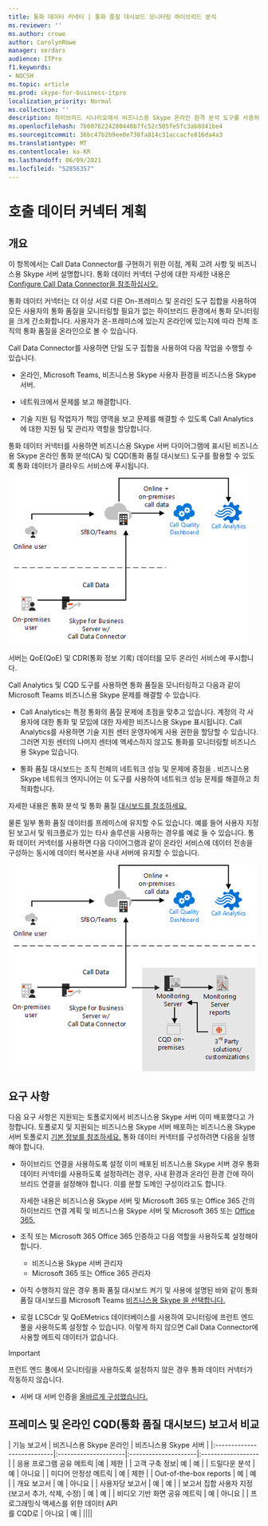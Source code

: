 ```yaml
---
title: 통화 데이터 커넥터 | 통화 품질 대시보드 모니터링 하이브리드 분석
ms.reviewer: ''
ms.author: crowe
author: CarolynRowe
manager: serdars
audience: ITPro
f1.keywords:
- NOCSH
ms.topic: article
ms.prod: skype-for-business-itpro
localization_priority: Normal
ms.collection: ''
description: 하이브리드 시나리오에서 비즈니스용 Skype 온라인 원격 분석 도구를 사용하여 프레미스 구현을 모니터링하는 방법을 간략하게 설명합니다.
ms.openlocfilehash: 7b6076224280446b7fc52c505fe5fc3ab8d41be4
ms.sourcegitcommit: 36bc47b2b9ee0e738fa814c31accacfe816da4a3
ms.translationtype: MT
ms.contentlocale: ko-KR
ms.lasthandoff: 06/09/2021
ms.locfileid: "52856357"
---
```

# <a name="plan-call-data-connector"></a>호출 데이터 커넥터 계획

## <a name="overview"></a>개요

이 항목에서는 Call Data Connector를 구현하기 위한 이점, 계획 고려 사항 및 비즈니스용 Skype 서버 설명합니다. 통화 데이터 커넥터 구성에 대한 자세한 내용은 [Configure Call Data Connector을 참조하십시오.](configure-call-data-connector.md)


통화 데이터 커넥터는 더 이상 서로 다른 On-프레미스 및 온라인 도구 집합을 사용하여 모든 사용자의 통화 품질을 모니터링할 필요가 없는 하이브리드 환경에서 통화 모니터링을 크게 간소화합니다. 사용자가 온-프레미스에 있는지 온라인에 있는지에 따라 전체 조직의 통화 품질을 온라인으로 볼 수 있습니다.

Call Data Connector를 사용하면 단일 도구 집합을 사용하여 다음 작업을 수행할 수 있습니다.

- 온라인, Microsoft Teams, 비즈니스용 Skype 사용자 환경을 비즈니스용 Skype 서버.

- 네트워크에서 문제를 보고 해결합니다.

- 기술 지원 팀 작업자가 책임 영역을 보고 문제를 해결할 수 있도록 Call Analytics에 대한 지원 팀 및 관리자 역할을 할당합니다.

통화 데이터 커넥터를 사용하면 비즈니스용 Skype 서버 다이어그램에 표시된 비즈니스용 Skype 온라인 통화 분석(CA) 및 CQD(통화 품질 대시보드) 도구를 활용할 수 있도록 통화 데이터가 클라우드 서비스에 푸시됩니다.

![SfB 클라우드 음성 사서함](../../sfbserver2019/media/call-data-connector-plan-1.png)

서버는 QoE(QoE) 및 CDR(통화 정보 기록) 데이터를 모두 온라인 서비스에 푸시합니다.

Call Analytics 및 CQD 도구를 사용하면 통화 품질을 모니터링하고 다음과 같이 Microsoft Teams 비즈니스용 Skype 문제를 해결할 수 있습니다.

- Call Analytics는 특정 통화의 품질 문제에 초점을 맞추고 있습니다. 계정의 각 사용자에 대한 통화 및 모임에 대한 자세한 비즈니스용 Skype 표시됩니다.  Call Analytics를 사용하면 기술 지원 센터 운영자에게 사용 권한을 할당할 수 있습니다. 그러면 지원 센터의 나머지 센터에 액세스하지 않고도 통화를 모니터링할 비즈니스용 Skype 있습니다.

- 통화 품질 대시보드는 조직 전체의 네트워크 성능 및 문제에 중점을 . 비즈니스용 Skype 네트워크 엔지니어는 이 도구를 사용하여 네트워크 성능 문제를 해결하고 최적화합니다.

자세한 내용은 통화 분석 및 통화 품질 [대시보드를 참조하세요.](/SkypeForBusiness/using-call-quality-in-your-organization/difference-between-call-analytics-and-call-quality-dashboard)

물론 일부 통화 품질 데이터를 프레미스에 유지할 수도 있습니다. 예를 들어 사용자 지정된 보고서 및 워크플로가 있는 타사 솔루션을 사용하는 경우를 예로 들 수 있습니다.  통화 데이터 커넥터를 사용하면 다음 다이어그램과 같이 온라인 서비스에 데이터 전송을 구성하는 동시에 데이터 복사본을 사내 서버에 유지할 수 있습니다.

![SfB 클라우드 음성 사서함](../../sfbserver2019/media/call-data-connector-plan-2.png)

## <a name="requirements"></a>요구 사항

다음 요구 사항은 지원되는 토폴로지에서 비즈니스용 Skype 서버 이미 배포했다고 가정합니다.  토폴로지 및 지원되는 비즈니스용 Skype 서버 배포하는 비즈니스용 Skype 서버 토폴로지 [기본 정보를 참조하세요.](../../SfbServer/plan-your-deployment/topology-basics/topology-basics.md) 통화 데이터 커넥터를 구성하려면 다음을 실행해야 합니다.

- 하이브리드 연결을 사용하도록 설정 이미 배포된 비즈니스용 Skype 서버 경우 통화 데이터 커넥터를 사용하도록 설정하려는 경우, 사내 환경과 온라인 환경 간에 하이브리드 연결을 설정해야 합니다. 이를 분할 도메인 구성이라고도 합니다.

   자세한 내용은 비즈니스용 Skype 서버 [](plan-hybrid-connectivity.md) 및 Microsoft 365 또는 Office 365 간의 하이브리드 연결 계획 및 비즈니스용 Skype 서버 및 Microsoft 365 또는 [Office 365.](configure-hybrid-connectivity.md)

- 조직 또는 Microsoft 365 Office 365 인증하고 다음 역할을 사용하도록 설정해야 합니다.

  - 비즈니스용 Skype 서버 관리자
  - Microsoft 365 또는 Office 365 관리자

- 아직 수행하지 않은 경우 통화 품질 대시보드 켜기 및 사용에 설명된 바와 같이 통화 품질 대시보드를 Microsoft Teams [비즈니스용 Skype 을 선택합니다.](/microsoftteams/turning-on-and-using-call-quality-dashboard)

- 로컬 LCSCdr 및 QoEMetrics 데이터베이스를 사용하여 모니터링에 프런트 엔드 풀을 사용하도록 설정할 수 있습니다. 이렇게 하지 않으면 Call Data Connector에 사용할 메트릭 데이터가 없습니다.

> [!IMPORTANT]
> 프런트 엔드 풀에서 모니터링을 사용하도록 설정하지 않은 경우 통화 데이터 커넥터가 작동하지 않습니다.

- 서버 대 서버 인증을 [올바르게 구성했습니다.](../../SfbServer/manage/authentication/server-to-server-and-partner-applications.md) 

## <a name="comparison-of-on-premises-and-online-call-quality-dashboard-cqd-reports"></a>프레미스 및 온라인 CQD(통화 품질 대시보드) 보고서 비교

| 기능 보고서 | 비즈니스용 Skype 온라인 | 비즈니스용 Skype 서버   |
|:---------------------------|:---------------------|:---------------------|:------------------|
| 응용 프로그램 공유 메트릭 |예 | 제한 |
| 고객 구축 정보| 예 | 예 |
| 드릴다운 분석 | 예 | 아니요 |
| 미디어 안정성 메트릭 | 예 | 제한 |
| Out-of-the-box reports | 예 | 예 |
| 개요 보고서 | 예 | 아니요 |
| 사용자당 보고서 | 예 | 예 |
| 보고서 집합 사용자 지정 <br> (보고서 추가, 삭제, 수정) | 예 | 예 |
| 비디오 기반 화면 공유 메트릭 | 예 | 아니요 |
| 프로그래밍식 액세스를 위한 데이터 API <br> 를 CQD로 | 아니요 | 예 |
||||